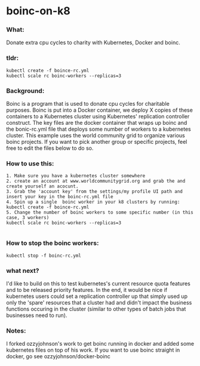 boinc-on-k8
===========

### What:   
Donate extra cpu cycles to charity with Kubernetes, Docker and boinc.

### tldr:
```
kubectl create -f boince-rc.yml 
kubectl scale rc boinc-workers --replicas=3
```

### Background:

Boinc is a program that is used to donate cpu cycles for charitable purposes. Boinc is put into a Docker container, we deploy X copies of these containers to a Kubernetes cluster using Kubernetes' replication controller construct. The key files are the docker container that wraps up boinc and the bonic-rc.yml file that deploys some number of workers to a kubernetes cluster. This example uses the world community grid to organize various boinc projects. If you want to pick another group or specific projects, feel free to edit the files below to do so. 


### How to use this:

```
1. Make sure you have a kubernetes cluster somewhere
2. create an account at www.worldcommunitygrid.org and grab the and create yourself an acocunt. 
3. Grab the 'account key' from the settings/my profile UI path and insert your key in the boinc-rc.yml file
4. Spin up a single  boinc worker in your k8 clusters by running:
kubectl create -f boince-rc.yml
5. Change the number of boinc workers to some specific number (in this case, 3 workers)
kubectl scale rc boinc-workers --replicas=3
 
```

### How to stop the boinc workers:
 
`kubectl stop -f boinc-rc.yml `


### what next?

I'd like to build on this to test kubernetes's current resource quota features and to be released priority features. In the end, it would be nice if kubernetes users could set a replication controller up that simply used up only the 'spare' resources that a cluster had and didn't impact the business functions occuring in the cluster (similar to other types of batch jobs that businesses need to run). 


### Notes:

I forked ozzyjohnson's work to get boinc running in docker and added some kubernetes files on top of his work. If you want to use boinc straight in docker, go see ozzyjohnson/docker-boinc


